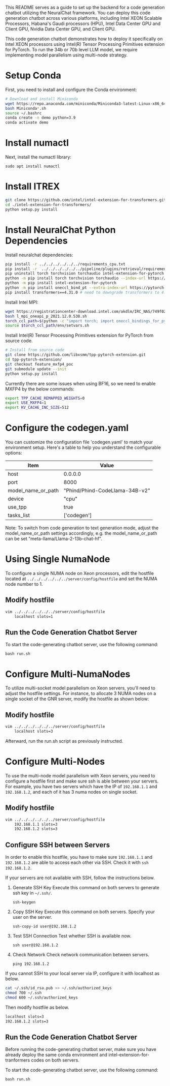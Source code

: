 This README serves as a guide to set up the backend for a code generation chatbot utilizing the NeuralChat framework. You can deploy this code generation chatbot across various platforms, including Intel XEON Scalable Processors, Habana's Gaudi processors (HPU), Intel Data Center GPU and Client GPU, Nvidia Data Center GPU, and Client GPU.

This code generation chatbot demonstrates how to deploy it specifically on Intel XEON processors using Intel(R) Tensor Processing Primitives extension for PyTorch. To run the 34b or 70b level LLM model, we require implementing model parallelism using multi-node strategy.


# Setup Conda

First, you need to install and configure the Conda environment:

```bash
# Download and install Miniconda
wget https://repo.anaconda.com/miniconda/Miniconda3-latest-Linux-x86_64.sh
bash Miniconda*.sh
source ~/.bashrc
conda create -n demo python=3.9
conda activate demo
```

# Install numactl

Next, install the numactl library:

```shell
sudo apt install numactl
```

# Install ITREX

```bash
git clone https://github.com/intel/intel-extension-for-transformers.git
cd ./intel-extension-for-transformers/
python setup.py install
```

# Install NeuralChat Python Dependencies

Install neuralchat dependencies:

```bash
pip install -r ../../../../../../requirements_cpu.txt
pip install -r  ../../../../../../pipeline/plugins/retrieval/requirements.txt
pip uninstall torch torchvision torchaudio intel-extension-for-pytorch -y
python -m pip install torch torchvision torchaudio --index-url https://download.pytorch.org/whl/cpu
python -m pip install intel-extension-for-pytorch
python -m pip install oneccl_bind_pt --extra-index-url https://pytorch-extension.intel.com/release-whl/stable/cpu/us/
pip install transformers==4.31.0 # need to downgrade transformers to 4.31.0 for LLAMA
```

Install Intel MPI:
```bash
wget https://registrationcenter-download.intel.com/akdlm/IRC_NAS/749f02a5-acb8-4bbb-91db-501ff80d3f56/l_mpi_oneapi_p_2021.12.0.538.sh
bash l_mpi_oneapi_p_2021.12.0.538.sh
torch_ccl_path=$(python -c "import torch; import oneccl_bindings_for_pytorch; import os;  print(os.path.abspath(os.path.dirname(oneccl_bindings_for_pytorch.__file__)))" 2> /dev/null)
source $torch_ccl_path/env/setvars.sh
```

Install Intel(R) Tensor Processing Primitives extension for PyTorch from source code.

```bash
# Install from source code
git clone https://github.com/libxsmm/tpp-pytorch-extension.git
cd tpp-pytorch-extension/
git checkout feature_mxfp4_poc
git submodule update --init
python setup.py install
```

Currently there are some issues when using BF16, so we need to enable MXFP4 by the below commands:
```bash
export TPP_CACHE_REMAPPED_WEIGHTS=0
export USE_MXFP4=1
export KV_CACHE_INC_SIZE=512
```

# Configure the codegen.yaml

You can customize the configuration file 'codegen.yaml' to match your environment setup. Here's a table to help you understand the configurable options:

|  Item               | Value                                      |
| ------------------- | ------------------------------------------ |
| host                | 0.0.0.0                                    |
| port                | 8000                                       |
| model_name_or_path  | "Phind/Phind-CodeLlama-34B-v2"             |
| device              | "cpu"                                      |
| use_tpp             | true                                       |
| tasks_list          | ['codegen']                                |

Note: To switch from code generation to text generation mode, adjust the model_name_or_path settings accordingly, e.g. the model_name_or_path can be set "meta-llama/Llama-2-13b-chat-hf".

# Using Single NumaNode
To configure a single NUMA node on Xeon processors, edit the hostfile located at `../../../../../../server/config/hostfile` and set the NUMA node number to 1.

## Modify hostfile
```bash
vim ../../../../../../server/config/hostfile
    localhost slots=1
```

## Run the Code Generation Chatbot Server

To start the code-generating chatbot server, use the following command:

```shell
bash run.sh
```


# Configure Multi-NumaNodes
To utilize multi-socket model parallelism on Xeon servers, you'll need to adjust the hostfile settings.
For instance, to allocate 3 NUMA nodes on a single socket of the GNR server, modify the hostfile as shown below:

## Modify hostfile
```bash
vim ../../../../../../server/config/hostfile
    localhost slots=3
```

Afterward, run the run.sh script as previously instructed.


# Configure Multi-Nodes
To use the multi-node model parallelism with Xeon servers, you need to configure a hostfile first and make sure ssh is able between your servers.
For example, you have two servers which have the IP of `192.168.1.1` and `192.168.1.2`, and each of it has 3 numa nodes on single socket.

## Modify hostfile
```bash
vim ../../../../../../server/config/hostfile
    192.168.1.1 slots=3
    192.168.1.2 slots=3
```

## Configure SSH between Servers
In order to enable this hostfile, you have to make sure `192.168.1.1` and `192.168.1.2` are able to access each other via SSH. Check it with `ssh 192.168.1.2`.

If your servers are not available with SSH, follow the instructions below.

1. Generate SSH Key
    Execute this command on both servers to generate ssh key in  `~/.ssh/`.
    ```shell
    ssh-keygen
    ```
2. Copy SSH Key
    Execute this command on both servers. Specify your user on the server.
    ```shell
    ssh-copy-id user@192.168.1.2
    ```
3. Test SSH Connection
    Test whether SSH is available now.
    ```shell
    ssh user@192.168.1.2
    ```
4. Check Network
    Check network communication between servers.
    ```shell
    ping 192.168.1.2
    ```

If you cannot SSH to your local server via IP, configure it with localhost as below.
```bash
cat ~/.ssh/id_rsa.pub >> ~/.ssh/authorized_keys
chmod 700 ~/.ssh
chmod 600 ~/.ssh/authorized_keys
```
Then modify hostfile as below.
```bash
localhost slots=3
192.168.1.2 slots=3
```

## Run the Code Generation Chatbot Server
Before running the code-generating chatbot server, make sure you have already deploy the same conda environment and intel-extension-for-tranformers codes on both servers.

To start the code-generating chatbot server, use the following command:

```shell
bash run.sh
```
